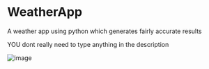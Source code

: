 # WeatherApp
A weather app using python which generates fairly accurate results


YOU dont really need to type anything in the description 

![image](https://user-images.githubusercontent.com/101955099/219602322-776c2daf-66c0-48a9-9110-ded0e4819617.png)
